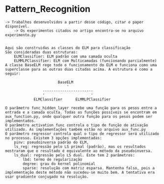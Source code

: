 # Pattern_Recognition

    -> Trabalhos desenvolvidos a partir desse código, citar o paper disponível.
        -> Os experimentos citados no artigo encontra-se no arquivo experimento.py
    

    Aqui são construidas as classes do ELM para classificação
    São consideradas duas estruturas: 
        ELMClassifier: ELM padrão com uma camada oculta
        ELMMLPClassifier: ELM com Multicamadas (funcionando parcialmente)
    A classe BaseELM rege todo o funcionamento do ELM e funciona como uma superclasse para as outras duas citadas acima. A estrutura é como a seguir:
        
                            BaseELM
                                '
                     -----------------------
                     '                     '
                 ELMClassifier      ELMMLPClassifier
    
    O parâmetro func_hidden_layer recebe uma função para os pesos entre a entrada e a camada oculta. Todas as funções possíveis se encontram em aux_function.py, onde qualquer outra função para os pesos podem ser implementados. 
    O parâmetro activation_func controla o tipo de função de ativação utilizado. As implementações também estão no arquivo aux_func.py
    O parâmetro regressor controla qual o tipo de regressor será utilizado no processo. Existem 3 opções implementadas:
        pinv: pseudoinversa padrão do ELM,
        ls_reg: regressão pelo LS primal (padrão), mas os resultados mostraram que o resultado é equivalente ao método da pseudoinversa.
        ls_dual: regressão pelo LS dual. Este tem 2 parâmetros:
            lbd: termo de regularização
            degree: grau do kernel polinomial
            sparse: resolução com matriz esparsa. Mantenha falso, pois a implementação deste método não sucedeu-se muito bem. A tentativa era usar gradiente conjugado na resolução.
            

